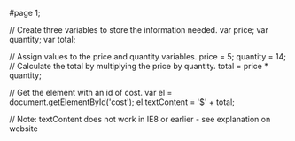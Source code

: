 #page 1;

// Create three variables to store the information needed.
var price;
var quantity;
var total;

// Assign values to the price and quantity variables.
price = 5;
quantity = 14;
// Calculate the total by multiplying the price by quantity.
total = price * quantity;

// Get the element with an id of cost.
var el = document.getElementById('cost');
el.textContent = '$' + total;

// Note: textContent does not work in IE8 or earlier - see explanation on website
